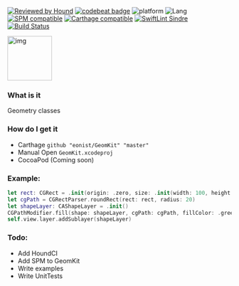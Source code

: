 [![Reviewed by Hound](https://img.shields.io/badge/Reviewed_by-Hound-8E64B0.svg)](https://houndci.com)
[![codebeat badge](https://codebeat.co/badges/bdda373a-6022-49be-949b-dece00d40a10)](https://codebeat.co/projects/github-com-eonist-geomsugar-master)
![platform](https://img.shields.io/badge/Platform-macOS/iOS-blue.svg)
![Lang](https://img.shields.io/badge/Language-Swift%205.1-orange.svg)
[![SPM compatible](https://img.shields.io/badge/Swift%20Package%20Manager-compatible-brightgreen.svg)](https://github.com/apple/swift-package-manager)
[![Carthage compatible](https://img.shields.io/badge/Carthage-compatible-4BC51D.svg?style=flat)](https://github.com/Carthage/Carthage)
[![SwiftLint Sindre](https://img.shields.io/badge/SwiftLint-Sindre-hotpink.svg)](https://github.com/sindresorhus/swiftlint-sindre)
[![Build Status](https://travis-ci.com/eonist/GeomKit.svg?branch=master)](https://travis-ci.com/eonist/GeomKit)

<img width="100" alt="img" src="https://rawgit.com/stylekit/img/master/GraphicsLib.svg">

### What is it
Geometry classes

### How do I get it
- Carthage `github "eonist/GeomKit" "master"`
- Manual Open `GeomKit.xcodeproj`
- CocoaPod (Coming soon)

### Example:

```swift
let rect: CGRect = .init(origin: .zero, size: .init(width: 100, height: 100))
let cgPath = CGRectParser.roundRect(rect: rect, radius: 20)
let shapeLayer: CAShapeLayer = .init()
CGPathModifier.fill(shape: shapeLayer, cgPath: cgPath, fillColor: .green)
self.view.layer.addSublayer(shapeLayer)
```

### Todo:
- Add HoundCI
- Add SPM to GeomKit
- Write examples
- Write UnitTests
